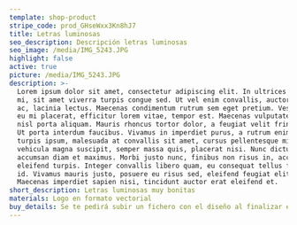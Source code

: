 ```yaml
---
template: shop-product
stripe_code: prod_GHseWxx3Kn8hJ7
title: Letras luminosas
seo_description: Descripción letras luminosas
seo_image: /media/IMG_5243.JPG
highlight: false
active: true
picture: /media/IMG_5243.JPG
description: >-
  Lorem ipsum dolor sit amet, consectetur adipiscing elit. In ultrices blandit
  mi, sit amet viverra turpis congue sed. Ut vel enim convallis, auctor mauris
  ac, lacinia lectus. Maecenas condimentum rutrum sem eget pretium. Vestibulum
  eu mi placerat, efficitur lorem vitae, tempor est. Maecenas vulputate nulla et
  nisl porta aliquam. Mauris rhoncus tortor dolor, a feugiat velit fringilla at.
  Ut porta interdum faucibus. Vivamus in imperdiet purus, a rutrum enim. Donec
  turpis ipsum, malesuada at convallis sit amet, cursus pellentesque mi. Proin
  vehicula magna suscipit, semper massa quis, placerat nisi. Nunc dictum
  accumsan diam et maximus. Morbi justo nunc, finibus non risus in, accumsan
  eleifend turpis. Integer convallis libero quam, eu consequat tellus fringilla
  id. Vivamus mauris justo, posuere eu risus sed, eleifend feugiat elit.
  Maecenas imperdiet sapien nisi, tincidunt auctor erat eleifend et.
short_description: Letras luminosas muy bonitas
materials: Logo en formato vectorial
buy_details: Se te pedirá subir un fichero con el diseño al finalizar el proceso de compra.
---
```


